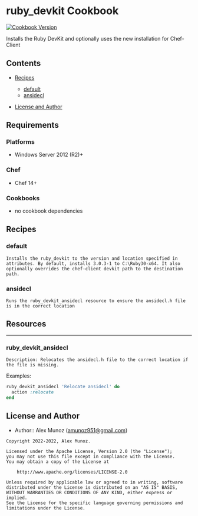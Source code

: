 # ruby_devkit Cookbook

[![Cookbook Version](https://img.shields.io/badge/cookbook-1.1.0-green.svg)](https://supermarket.chef.io/cookbooks/ruby_devkit)

Installs the Ruby DevKit and optionally uses the new installation for Chef-Client

## Contents

- [Recipes](#recipes)

  - [default](#default)
  - [ansidecl](#ansidecl)

- [License and Author](#license-and-author)

## Requirements

### Platforms

- Windows Server 2012 (R2)+

### Chef

- Chef 14+

### Cookbooks

- no cookbook dependencies

## Recipes

### default

`Installs the ruby_devkit to the version and location specified in attributes. By default, installs 3.0.3-1 to C:\Ruby30-x64. It also optionally overrides the chef-client devkit path to the destination path.`

### ansidecl

`Runs the ruby_devkit_ansidecl resource to ensure the ansidecl.h file is in the correct location`

## Resources
___
### ruby_devkit_ansidecl ###
    Description: Relocates the ansidecl.h file to the correct location if the file is missing.

Examples: <br />
```ruby
ruby_devkit_ansidecl 'Relocate ansidecl' do
  action :relocate
end
```

## License and Author

- Author:: Alex Munoz ([amunoz951@gmail.com](mailto:amunoz951@gmail.com))

```text
Copyright 2022-2022, Alex Munoz.

Licensed under the Apache License, Version 2.0 (the "License");
you may not use this file except in compliance with the License.
You may obtain a copy of the License at

    http://www.apache.org/licenses/LICENSE-2.0

Unless required by applicable law or agreed to in writing, software
distributed under the License is distributed on an "AS IS" BASIS,
WITHOUT WARRANTIES OR CONDITIONS OF ANY KIND, either express or implied.
See the License for the specific language governing permissions and
limitations under the License.
```
